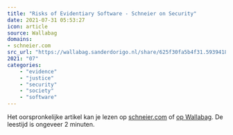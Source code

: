 ```yaml
---
title: "Risks of Evidentiary Software - Schneier on Security"
date: 2021-07-31 05:53:27
icon: article
source: Wallabag
domains:
- schneier.com
src_url: "https://wallabag.sanderdorigo.nl/share/625f30fa5b4f31.59394188"
2021: "07"
categories:
    - "evidence"
    - "justice"
    - "security"
    - "society"
    - "software"
---
```

Het oorspronkelijke artikel kan je lezen op [schneier.com](https://www.schneier.com/blog/archives/2021/06/risks-of-evidentiary-software.html) of [op Wallabag](https://wallabag.sanderdorigo.nl/share/625f30fa5b4f31.59394188). De leestijd is ongeveer 2 minuten.